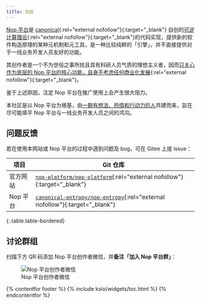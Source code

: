 ```yaml
---
title: 社区
---
```


[Nop 平台](/projects/nop-entropy/)是 [canonical](https://gitee.com/canonical-entropy){:rel="external nofollow"}{:target="_blank"} 自创的[可逆计算理论](https://zhuanlan.zhihu.com/p/64004026){:rel="external nofollow"}{:target="_blank"}的代码实现，提供新的软件构造原理的某种元机制和元工具，是一种比较纯粹的「引擎」，并不直接提供对于一线业务开发人员友好的功能。

其创作者是一个不为世俗之事所扰且具有科研人员气质的理想主义者，因而[只关心作为底层的 Nop 平台的核心功能，自身不考虑任何商业化发展](https://zhuanlan.zhihu.com/p/682133332){:rel="external nofollow"}{:target="_blank"}。

鉴于上述原因，注定 Nop 平台在推广使用上会产生很大阻力。

本社区是以 Nop 平台为根基，由[一群有想法、热情和行动力的人](/team/)共建而来，旨在尽可能填平 Nop 平台与一线业务开发人员之间的鸿沟。

## 问题反馈

若在使用本网站或 Nop 平台的过程中遇到问题及 bug，可在 Gitee 上提 issue：

| 项目 | Git 仓库 |
| --- | --- |
| 官方网站 | [`nop-platform/nop-platform`](https://gitee.com/nop-platform/nop-platform/issues){:rel="external nofollow"}{:target="_blank"} |
| Nop 平台 | [`canonical-entropy/nop-entropy`](https://gitee.com/canonical-entropy/nop-entropy/issues){:rel="external nofollow"}{:target="_blank"} |
{:.table.table-bordered}

## 讨论群组

扫描下方 QR 码添加 Nop 平台创作者微信，并**备注「加入 Nop 平台群」**：

<figure>
  <img src="{{ 'qrcodes/wechat-group' | asset_path }}" alt="Nop 平台创作者微信">
  <figcaption>Nop 平台创作者微信</figcaption>
</figure>

{% contentfor footer %}
  {% include ksio/widgets/toc.html %}
{% endcontentfor %}

